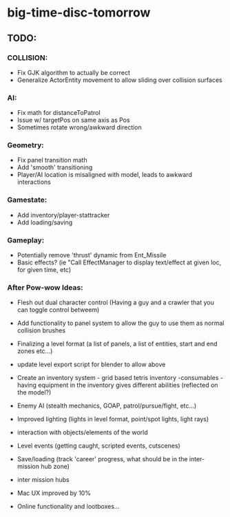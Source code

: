 # big-time-disc-tomorrow
## TODO:

### COLLISION:
- Fix GJK algorithm to actually be correct
- Generalize ActorEntity movement to allow sliding over collision surfaces

### AI:
- Fix math for distanceToPatrol
- Issue w/ targetPos on same axis as Pos
- Sometimes rotate wrong/awkward direction

### Geometry:
- Fix panel transition math
- Add 'smooth' transitioning
- Player/AI location is misaligned with model, leads to awkward interactions

### Gamestate:
- Add inventory/player-stattracker
- Add loading/saving

### Gameplay:
- Potentially remove 'thrust' dynamic from Ent_Missile
- Basic effects? (ie "Call EffectManager to display text/effect at given loc, for given time, etc)


### After Pow-wow Ideas:
- Flesh out dual character control (Having a guy and a crawler that you can toggle control betweem)
- Add functionality to panel system to allow the guy to use them as normal collision brushes
- Finalizing a level format (a list of panels, a list of entities, start and end zones etc...)
- update level export script for blender to allow above
- Create an inventory system - grid based tetris inventory
    -consumables
    -having equipment in the inventory gives different abilities (reflected on the model?)
- Enemy AI (stealth mechanics, GOAP, patrol/pursue/fight, etc...)
- Improved lighting (lights in level format, point/spot lights, light rays)
- interaction with objects/elements of the world
- Level events (getting caught, scripted events, cutscenes)
- Save/loading (track 'career' progress, what should be in the inter-mission hub zone)
- inter mission hubs
- Mac UX improved by 10%































































- Online functionality and lootboxes...
